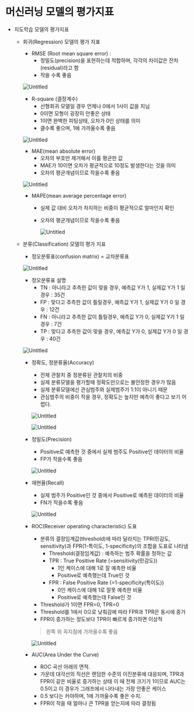# 머신러닝 모델의 평가지표

- 지도학습 모델의 평가지표

  - 회귀(Regression) 모델의 평가 지표

    - RMSE (Root mean square error) :
      - 정밀도(precision)을 표현하는데 적합하며, 각각의 차이값은 잔차(residual)라고 함
      - 작을 수록 좋음

    ![Untitled](https://s3-us-west-2.amazonaws.com/secure.notion-static.com/4b47139e-c75a-4016-99e6-dab3d456e8f7/Untitled.png)

    - R-square (결정계수)
      - 선형회귀 모델일 경우 언제나 0에서 1사이 값을 지님
      - 0이면 모형이 굉장히 안좋은 상태
      - 1이면 완벽한 피팅상태, 오차가 0인 상태를 의미
      - 클수록 좋으며, 1에 가까울수록 좋음

    ![Untitled](https://s3-us-west-2.amazonaws.com/secure.notion-static.com/f06a217e-1237-4e28-904a-83bc24336332/Untitled.png)

    - MAE(mean absolute error)
      - 오차의 부호만 제거해서 이를 평균한 값
      - MAE가 10이면 오차가 평균적으로 10정도 발생한다는 것을 의미
      - 오차의 평균개념이므로 작을수록 좋음

    ![Untitled](https://s3-us-west-2.amazonaws.com/secure.notion-static.com/2224aa3e-049e-4000-8bc6-c0856a68a55e/Untitled.png)

    - MAPE(mean average percentage error)

      - 실제 값 대비 오차가 차지하는 비중이 평균적으로 얼마인지 확인

      - 오차의 평균개념이므로 작을수록 좋음

        ![Untitled](https://s3-us-west-2.amazonaws.com/secure.notion-static.com/7f6df82f-156c-46ea-9bb3-fdf1c7ffcc1a/Untitled.png)

  - 분류(Classification) 모델의 평가 지표

    - 정오분류표(confusion matrix) = 교차분류표

    ![Untitled](https://s3-us-west-2.amazonaws.com/secure.notion-static.com/544a963e-2687-4b18-b9db-b8d6c41112d9/Untitled.png)

    - 정오분류표 설명
      - TN : 아니라고 추측한 값이 맞을 경우, 예측값 Y가 1, 실제값 Y가 1 일 경우 : 35건
      - FP : 맞다고 추측한 값이 틀릴경우, 예측값 Y가 1, 실제값 Y가 0 일 경우 : 12건
      - FN : 아니라고 추측한 값이 틀릴경우, 예측값 Y가 0, 실제값 Y가 1 일 경우 : 7건
      - TP : 맞다고 추측한 값이 맞을 경우, 예측값 Y가 0, 실제값 Y가 0 일 경우 : 40건

    ![Untitled](https://s3-us-west-2.amazonaws.com/secure.notion-static.com/3f25de90-6815-4861-9418-7ff4b08c4486/Untitled.png)

    - 정확도, 정분류율(Accuracy)

      - 전체 관찰치 중 정분류된 관찰치의 비중
      - 실제 분류모델을 평가할때 정확도만으로는 불안정한 경우가 많음
      - 실제 분류모델에선 관심범주와 실제범주가 1:1이 아니기 때문
      - 관심범주의 비중이 작을 경우, 정확도는 높지만 예측이 좋다고 보기 어렵다.

      ![Untitled](https://s3-us-west-2.amazonaws.com/secure.notion-static.com/a16d0616-64c9-43bd-887e-7719628c5922/Untitled.png)

      ![Untitled](https://s3-us-west-2.amazonaws.com/secure.notion-static.com/e9b60f48-eefc-4b90-b439-43b911271d37/Untitled.png)

    - 정밀도(Precision)

      - Positive로 예측한 것 중에서 실제 범주도 Positive인 데이터의 비율
      - FP가 작을수록 좋음

      ![Untitled](https://s3-us-west-2.amazonaws.com/secure.notion-static.com/1318a64b-d4c2-4195-b506-bff6856c7790/Untitled.png)

    - 재현율(Recall)

      - 실제 범주가 Positive인 것 중에서 Positive로 예측된 데이터의 비율
      - FN가 작을수록 좋음

      ![Untitled](https://s3-us-west-2.amazonaws.com/secure.notion-static.com/ffdb6587-f266-4821-9cc8-1fe0fb227193/Untitled.png)

    - ROC(Receiver operating characteristic) 도표

      - 분류의 결정임계값(threshold)에 따라 달라지는 TPR(민감도, sensitivity)과 FPR(1-특이도, 1-specificity)의 조합을 도표로 나타냄
        - Threshold(결정임계값) : 예측하는 범주 확률을 정하는 값
        - TPR :  True Positive Rate (=sensitivity(민감도))
          - 1인 케이스에 대해 1로 잘 예측한 비율
          - Positive로 예측했는데 True인 것
        - FPR : False Positive Rate (=1-specificity(특이도))
          - 0인 케이스에 대해 1로 잘못 예측한 비율
          - Positive로 예측했는데 False인 것
      - Threshold가 1이면 FPR=0, TPR=0
      - Threshold를 1에서 0으로 낮춰감에 따라 FPR과 TPR은 동시에 증가
      - FPR이 증가하는 정도보다 TPR이 빠르게 증가하면 이상적

      > 왼쪽 위 꼭지점에 가까울수록 좋음

      ![Untitled](https://s3-us-west-2.amazonaws.com/secure.notion-static.com/be6a2825-d422-45f4-96f9-c1f6552f0fed/Untitled.png)

    - AUC(Area Under the Curve)

      - ROC 곡선 아래의 면적.
      - 가운데 대각선의 직선은 랜덤한 수준의 이진분류에 대응되며, TPR과 FPR이 같은 비율로 증가하는 상태 이 때 전체 크기가 1이므로  AUC는 0.5이고 이 경우가 그래프에서 나타내는 가장 안좋은 케이스
      - 0.5 보다는 커야하며, 1에 가까울수록 좋은 수치.
      - FPR이 작을 때 얼마나 큰 TPR을 얻는지에 따라 결정됨